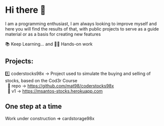 # Hi there 👋

I am a programming enthusiast, I am always looking to improve myself and here you will find the results of that, with public projects to serve as a guide material or as a basis for creating new features

📚 Keep Learning... and 👷‍♂️ Hands-on work

## Projects:
1️⃣ coderstocks98x -> Project used to simulate the buying and selling of stocks, based on the Cod3r Course <br>
&nbsp; 🔷 repo -> https://github.com/mat98/coderstocks98x <br>
&nbsp; 🔷 v1 -> https://msantos-stocks.herokuapp.com

## One step at a time
Work under construction => cardstorage98x
